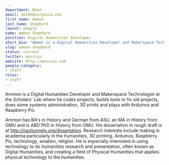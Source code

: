 ```yaml
---
department: None
email: aes9h@virginia.edu
first_name: Ammon
last_name: Shepherd
layout: people
name: Ammon Shepherd
position: Digital Humanities Developer
short_bio: "Ammon is a Digital Humanities Developer and Makerspace Technologist at the Scholars' Lab where he codes projects, builds tools to fix old projects, does some systems administration, 3D prints and plays with Arduinos and Raspberry Pis."
slug: ammon-shepherd
status: current
twitter: mossiso
website: http://mossiso.com
people-category:
- staff
roles:
- staff
---
```


Ammon is a Digital Humanities Developer and Makerspace Technologist at the Scholars' Lab where he codes projects, builds tools to fix old projects, does some systems administration, 3D prints and plays with Arduinos and Raspberry Pis.

Ammon has BA's in History and German from ASU, an MA in History from GMU and is ABD PhD in History from GMU. His dissertation in rough draft is at http://nazitunnels.org/dissertation. Research interests include making in academia particularly in the humanities, 3D printing, Arduinos, Raspberry Pis, technology, aviation, religion. He is especially interested in using technology to do humanities research and presentation, often known as Digital Humanities, and creating a field of Physical Humanities that applies physical technology to the humanities.
